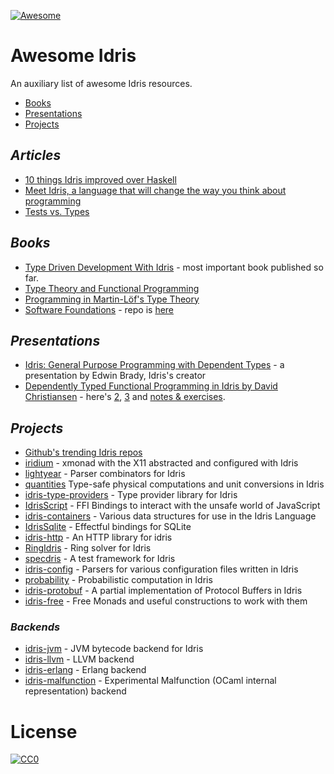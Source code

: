[![Awesome](https://cdn.rawgit.com/sindresorhus/awesome/d7305f38d29fed78fa85652e3a63e154dd8e8829/media/badge.svg)](https://github.com/sindresorhus/awesome)

Awesome Idris
=============

An auxiliary list of awesome Idris resources.

- [Books](#books)
- [Presentations](#presentations)
- [Projects](#projects)

## _Articles_

* [10 things Idris improved over Haskell](https://deque.blog/2017/06/14/10-things-idris-improved-over-haskell/)
* [Meet Idris, a language that will change the way you think about programming](http://crufter.com/@crufter/idris-a-language-that-will-change-the-way-you-think-about-programming)
* [Tests vs. Types](http://kevinmahoney.co.uk/articles/tests-vs-types/)

## _Books_

* [Type Driven Development With Idris](https://www.manning.com/books/type-driven-development-with-idris) - most important book published so far.
* [Type Theory and Functional Programming](https://www.cs.kent.ac.uk/people/staff/sjt/TTFP/)
* [Programming in Martin-Löf's Type Theory](http://www.cse.chalmers.se/research/group/logic/book/book.pdf)
* [Software Foundations](https://idris-hackers.github.io/software-foundations/pdf/sf-idris-2016.pdf) - repo is [here](https://github.com/idris-hackers/software-foundations)

## _Presentations_

* [Idris: General Purpose Programming with Dependent Types](https://www.youtube.com/watch?v=vkIlW797JN8) - a presentation by Edwin Brady, Idris's creator
* [Dependently Typed Functional Programming in Idris by David Christiansen](https://vimeo.com/117221082) - here's [2](https://vimeo.com/117973383), [3](https://vimeo.com/117979741) and [notes & exercises](https://github.com/david-christiansen/IdrisAtGalois2015).

## _Projects_

* [Github's trending Idris repos](https://github.com/trending/idris)
* [iridium](https://github.com/puffnfresh/iridium) - xmonad with the X11 abstracted and configured with Idris
* [lightyear](https://github.com/ziman/lightyear) - Parser combinators for Idris
* [quantities](https://github.com/timjb/quantities) Type-safe physical computations and unit conversions in Idris
* [idris-type-providers](https://github.com/david-christiansen/idris-type-providers) - Type provider library for Idris
* [IdrisScript](https://github.com/idris-hackers/IdrisScript) - FFI Bindings to interact with the unsafe world of JavaScript
* [idris-containers](https://github.com/jfdm/idris-containers) - Various data structures for use in the Idris Language
* [IdrisSqlite](https://github.com/david-christiansen/IdrisSqlite) - Effectful bindings for SQLite
* [idris-http](https://github.com/uwap/idris-http) - An HTTP library for idris
* [RingIdris](https://github.com/FranckS/RingIdris) - Ring solver for Idris
* [specdris](https://github.com/pheymann/specdris) - A test framework for Idris
* [idris-config](https://github.com/jfdm/idris-config) - Parsers for various configuration files written in Idris
* [probability](https://github.com/BlackBrane/probability) - Probabilistic computation in Idris
* [idris-protobuf](https://github.com/google/idris-protobuf) - A partial implementation of Protocol Buffers in Idris
* [idris-free](https://github.com/idris-hackers/idris-free) - Free Monads and useful constructions to work with them

### _Backends_

* [idris-jvm](https://github.com/mmhelloworld/idris-jvm) - JVM bytecode backend for Idris
* [idris-llvm](https://github.com/idris-hackers/idris-llvm) - LLVM backend
* [idris-erlang](https://github.com/lenary/idris-erlang) - Erlang backend
* [idris-malfunction](https://github.com/stedolan/idris-malfunction) - Experimental Malfunction (OCaml internal representation) backend 

# License

[![CC0](http://i.creativecommons.org/p/zero/1.0/88x31.png)](http://creativecommons.org/publicdomain/zero/1.0/)
